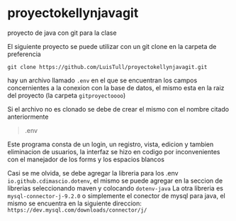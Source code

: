 # proyectokellynjavagit
proyecto de java con git para la clase

El siguiente proyecto se puede utilizar con un git clone en la carpeta de preferencia

```
git clone https://github.com/LuisTull/proyectokellynjavagit.git
```

hay un archivo llamado `.env` en el que se encuentran los campos concernientes a la conexion con la base de datos, el mismo esta en la raiz del proyecto (la carpeta `gitproyectoooo`)

Si el archivo no es clonado se debe de crear el mismo con el nombre citado anteriormente 
> .env

Este programa consta de un login, un registro, vista, edicion y tambien eliminacion de usuarios, la interfaz se hizo en codigo por inconvenientes con el manejador de los forms y los espacios blancos

Casi se me olvida, se debe agregar la libreria para los .env `io.github.cdimascio.dotenv`, el mismo se puede agregar en la seccion de librerias seleccionando maven y colocando `dotenv-java`
La otra libreria es `mysql-connector-j-9.2.0` o simplemente el conector de mysql para java, el mismo se encuentra en la siguiente direccion: 
```https://dev.mysql.com/downloads/connector/j/```
